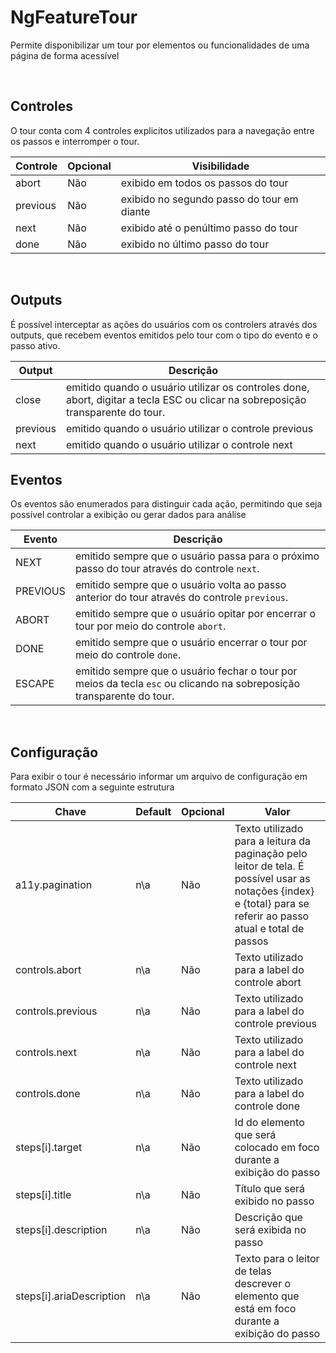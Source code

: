 # NgFeatureTour

Permite disponibilizar um tour por elementos ou funcionalidades de uma página de forma acessível

<br/>

<h2>Controles</h2>
<p>
  O tour conta com 4 controles explicitos utilizados para a navegação entre os passos e interromper o tour.
</p>
<table width="100%">
  <thead>
    <tr>
      <th>Controle</th>
      <th>Opcional</th>
      <th>Visibilidade</th>
    </tr>    
  </thead>
  <tbody>
    <tr>
      <td>abort</td>
      <td>Não</td>
      <td>
        exibido em todos os passos do tour
      </td>
    </tr>
    <tr>
      <td>previous</td>
      <td>Não</td>
      <td>
        exibido no segundo passo do tour em diante
      </td>
    </tr>
    <tr>
      <td>next</td>
      <td>Não</td>
      <td>
        exibido até o penúltimo passo do tour
      </td>
    </tr>
    <tr>
      <td>done</td>
      <td>Não</td>
      <td>
        exibido no último passo do tour
      </td>
    </tr>
  </tbody>
</table>

<br/>

<h2>Outputs</h2>
<p>
  É possível interceptar as ações do usuários com os controlers através dos outputs, que recebem eventos emitidos pelo tour com o tipo do evento e o passo ativo.
</p>

<table width="100%">
  <thead>
    <tr>
      <th>Output</th>
      <th>Descrição</th>
    </tr>    
  </thead>
  <tbody>
    <tr>
      <td>close</td>
      <td>emitido quando o usuário utilizar os controles done, abort, digitar a tecla ESC ou clicar na sobreposição transparente do tour.</td>
    </tr>
    <tr>
      <td>previous</td>
      <td>emitido quando o usuário utilizar o controle previous</td>
    </tr>
    <tr>
      <td>next</td>
      <td>emitido quando o usuário utilizar o controle next</td>
    </tr>     
  </tbody>
</table>

<h2>Eventos</h2>
<p>
  Os eventos são enumerados para distinguir cada ação, permitindo que seja possível controlar a exibição ou gerar dados para análise
</p>
<table width="100%">
  <thead>
    <tr>
      <th>Evento</th>
      <th>Descrição</th>
    </tr>    
  </thead>
  <tbody>
    <tr>      
      <td>NEXT</td>
      <td>
        emitido sempre que o usuário passa para o próximo passo do tour através do controle <code>next</code>.
      </td>
    </tr>
    <tr>      
      <td>PREVIOUS</td>
      <td>
        emitido sempre que o usuário volta ao passo anterior do tour através do controle <code>previous</code>.
      </td>
    </tr>
    <tr>      
      <td>ABORT</td>
      <td>
        emitido sempre que o usuário opitar por encerrar o tour por meio do controle <code>abort</code>.
      </td>
    </tr>
    <tr>      
      <td>DONE</td>
      <td>
        emitido sempre que o usuário encerrar o tour por meio do controle <code>done</code>.
      </td>
    </tr>
    <tr>      
      <td>ESCAPE</td>
      <td>
        emitido sempre que o usuário fechar o tour por meios da tecla <code>esc</code> ou clicando na sobreposição transparente do tour.
      </td>
    </tr>      
  </tbody>
</table>

<br/>

<h2>Configuração</h2>
<p>
  Para exibir o tour é necessário informar um arquivo de configuração em formato JSON com a seguinte estrutura
</p>
<table width="100%">
  <thead>
    <tr>
      <th>Chave</th>
      <th>Default</th>
      <th>Opcional</th>
      <th>Valor</th>
    </tr>    
  </thead>
  <tbody>
    <tr>
      <td>a11y.pagination</td>
      <td>n\a</td>
      <td>Não</td>
      <td>Texto utilizado para a leitura da paginação pelo leitor de tela. É possível usar as notações {index} e {total} para se referir ao passo atual e total de passos</td>
    </tr>
    <tr>
      <td>controls.abort</td>
      <td>n\a</td>
      <td>Não</td>
      <td>Texto utilizado para a label do controle abort</td>
    </tr>
    <tr>
      <td>controls.previous</td>
      <td>n\a</td>
      <td>Não</td>
      <td>Texto utilizado para a label do controle previous</td>
    </tr>
    <tr>
      <td>controls.next</td>
      <td>n\a</td>
      <td>Não</td>
      <td>Texto utilizado para a label do controle next</td>
    </tr>
    <tr>
      <td>controls.done</td>
      <td>n\a</td>
      <td>Não</td>
      <td>Texto utilizado para a label do controle done</td>
    </tr>
    <tr>
      <td>steps[i].target</td>
      <td>n\a</td>
      <td>Não</td>
      <td>Id do elemento que será colocado em foco durante a exibição do passo</td>
    </tr>
    <tr>
      <td>steps[i].title</td>
      <td>n\a</td>
      <td>Não</td>
      <td>Título que será exibido no passo</td>
    </tr>
    <tr>
      <td>steps[i].description</td>
      <td>n\a</td>
      <td>Não</td>
      <td>Descrição que será exibida no passo</td>
    </tr>
    <tr>
      <td>steps[i].ariaDescription</td>
      <td>n\a</td>
      <td>Não</td>
      <td>Texto para o leitor de telas descrever o elemento que está em foco durante a exibição do passo</td>
    </tr>
  </tbody>
</table>

